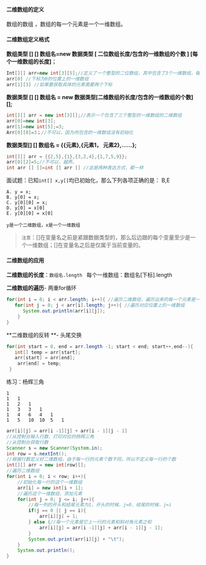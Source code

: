 #### 二维数组的定义

  数组的数组 ，数组的每一个元素是一个一维数组。

#### 二维数组定义格式

**数组类型 [] [] 数组名=new 数据类型 [ 二位数组长度/包含的一维数组的个数 ] [每个一维数组的长度]**；

```java
Int[][] arr=new int[3][5];//定义了一个整型的二位数组，其中包含了3个一维数组，每一个一维数组可以存储5个整数
arr[0] //下标为0的位置上的一维数组
arr[1][3] //如果要获取具体的元素需要两个下标
```

**数据类型 [] [] 数组名 = new 数据类型[二维数组的长度/包含的一维数组的个数] [];**

```java
int[][] arr = new int[3][];//表示一个包含了三个整型的一维数组的二维数组
arr[0]=new int[3];
arr[1]=new int[5];=3;
Arr[0][0]=3；//不可以，因为所包含的一维数组没有初始化
```

**数据类型[] [] 数组名 = {{元素},{元素1， 元素2},……};**

```java
int[][] arr = {{2,5},{1},{3,2,4},{1,7,5,9}};
arr[0][2]=5;//不可以，越界。
int arr [] []=int [] arr [] //这是两种表达方式，都一样
```

面试题：已知`int[] x,y[]`均已初始化，那么下列各项正确的是： B,E

```
A. y = x;
B. y[0] = x;
C. y[0][0] = x;
D. y[0] = x[0]
E. y[0][0] = x[0]
```

`y是一个二维数组，x是一个一维数组`

> `注意`：[]在变量名之前是紧跟数据类型的，那么后边跟的每个变量至少是一个一维数组；[]在变量名之后是仅属于当前变量的。

#### 二维数组的应用

**二维数组的长度**：`数组名.length `  每个一维数组：数组名[下标].length

**二维数组的遍历**- 两重for循环

```java
for(int i = 0; i < arr.length; i++){ //遍历二维数组，遍历出来的每一个元素是一个一维数组
   for(int j = 0; j < arr[i].length; j++){ //遍历对应位置上的一维数组
      System.out.println(arr[i][j]);
    }
}
```

**二维数组的反转 **- 头尾交换

```java
for(int start = 0, end = arr.length -1; start < end; start++,end--){
   int[] temp = arr[start];
   arr[start] = arr[end];
    arr[end] = temp;
 }
```

练习：杨辉三角

```
1
1   1
1   2   1
1   3   3   1
1   4   6   4   1
1   5   10  10  5   1
```

```java
arr[i][j] = arr[i -1][j] + arr[i - 1][j - 1]
//从控制台输入行数，打印对应的杨辉三角
//从控制台获取行数
Scanner s = new Scanner(System.in);
int row = s.nextInt();
//根据行数定义好二维数组，由于每一行的元素个数不同，所以不定义每一行的个数
int[][] arr = new int[row][];
//遍历二维数组
for(int i = 0; i < row; i++){
    //初始化每一行的这个一维数组
    arr[i] = new int[i + 1];
    //遍历这个一维数组，添加元素    
    for(int j = 0; j <= i; j++){
        //每一列的开头和结尾元素为1，开头的时候，j=0，结尾的时候，j=i
        if(j == 0 || j == i){
            arr[i][j] = 1;
        } else {//每一个元素是它上一行的元素和斜对角元素之和
            arr[i][j] = arr[i -1][j] + arr[i - 1][j - 1];
        }
        System.out.print(arr[i][j] + "\t");
    }
    System.out.println();
}
```